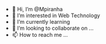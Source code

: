 - 👋 Hi, I’m @Mpiranha
- 👀 I’m interested in Web Technology
- 🌱 I’m currently learning
- 💞️ I’m looking to collaborate on ...
- 📫 How to reach me ...

<!---
Mpiranha/Mpiranha is a ✨ special ✨ repository because its `README.md` (this file) appears on your GitHub profile.
You can click the Preview link to take a look at your changes.
--->
